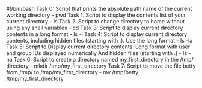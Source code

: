 #!/bin/bash
Task 0: Script that prints the absolute path name of the current working directory - pwd
Task 1: Script to display the contents list of your current directory - ls
Task 2: Script to change directory to home without using any shell variables - cd
Task 3: Script to display current directory contents in a long format - ls -l
Task 4: Script to display current directory contents, including hidden files (starting with .). Use the long format - ls -la
Task 5: Script to Display current directory contents.
Long format
with user and group IDs displayed numerically
And hidden files (starting with .) - ls -na
Task 6: Script to create a directory named my_first_directory in the /tmp/ directory - mkdir /tmp/my_first_directory
Task 7: Script to move the file betty from /tmp/ to /tmp/my_first_directory - mv /tmp/betty /tmp/my_first_directory
